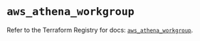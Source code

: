 # `aws_athena_workgroup`

Refer to the Terraform Registry for docs: [`aws_athena_workgroup`](https://registry.terraform.io/providers/hashicorp/aws/5.56.1/docs/resources/athena_workgroup).
